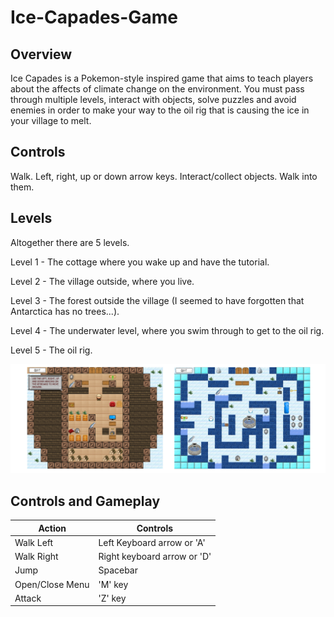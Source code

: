 # Ice-Capades-Game

## Overview ##
Ice Capades is a Pokemon-style inspired game that aims to teach players about the affects of climate change on the environment. You must pass through multiple levels, interact with objects, solve puzzles and avoid enemies in order to make your way to the oil rig that is causing the ice in your village to melt.

## Controls ##
Walk. Left, right, up or down arrow keys.
Interact/collect objects. Walk into them.

## Levels ##
Altogether there are 5 levels.

Level 1 - The cottage where you wake up and have the tutorial.

Level 2 - The village outside, where you live.

Level 3 - The forest outside the village (I seemed to have forgotten that Antarctica has no trees...).

Level 4 - The underwater level, where you swim through to get to the oil rig.

Level 5 - The oil rig.

![Alt text](Images/collage.png "Gameplay")

## Controls and Gameplay ##

Action  	  	| Controls
--------------- | -------------
Walk Left 	  	| Left Keyboard arrow or 'A'
Walk Right	  	| Right keyboard arrow or 'D'
Jump		  	| Spacebar
Open/Close Menu | 'M' key
Attack			| 'Z' key

